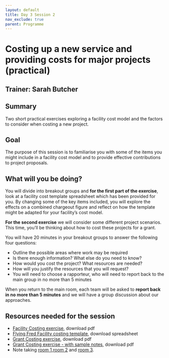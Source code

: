 ```yaml
---
layout: default
title: Day 3 Session 2
nav_exclude: true
parent: Programme
---
```


# Costing up a new service and providing costs for major projects (practical)

## Trainer: Sarah Butcher

## Summary
Two short practical exercises exploring a facility cost model and the factors to consider when costing a new project. 

## Goal
The purpose of this session is to familiarise you with some of the items you might include in a facility cost model and to provide effective contributions to project proposals.

## What will you be doing?
You will divide into breakout groups and **for the first part of the exercise**, look at a facility cost template spreadsheet which has been provided for you. By changing some of the key items included, you will explore the effects on a combined chargeout figure and reflect on how the template might be adapted for your facility’s cost model.

**For the second exercise** we will consider some different project scenarios. This time, you’ll be thinking about how to cost these projects for a grant.

You will have 20 minutes in your breakout groups to answer the following four questions:
- Outline the possible areas where work may be required
- Is there enough information? What else do you need to know?
- How would you cost the project? What resources are needed?
- How will you justify the resources that you will request?
- You will need to choose a rapporteur, who will need to report back to the main group in no more than 5 minutes

When you return to the main room, each team will be asked to **report back in no more than 5 minutes** and we will have a group discussion about our approaches.

## Resources needed for the session
- [Facility Costing exercise](https://drive.google.com/file/d/1mryiZ9PEhPuLyLTonWX6Tvd-hUcBXjV_/view?usp=sharing), download pdf
- [Flying Fred Facility costing template](https://docs.google.com/spreadsheets/d/189KinUWXxTzW8AOHt1fQDSSsm-Y8gOYT/edit?usp=sharing&ouid=108667492999541889396&rtpof=true&sd=true), download spreadsheet
- [Grant Costing exercise](https://drive.google.com/file/d/1Ec0odKQPRa9uAp0UQ81dSyFScoLBhO3N/view?usp=sharing), download pdf
- [Grant Costing exercise - with sample notes](https://drive.google.com/file/d/14OHrvCPp1WqccVsJK_oADIIscT9Hg2KH/view?usp=sharing), download pdf
- Note taking [room 1](https://docs.google.com/document/d/1FQX0tEEsi2PfE1NrUaba4t2QhVwc3S8FZdHPqQ9wFmw/edit?usp=sharing),[room 2](https://docs.google.com/document/d/1VLNGZCyZtc_79QIor5DGJWJG1Apxru092YeuUkgDTV0/edit?usp=sharing) and [room 3](https://docs.google.com/document/d/1OaDcG931wFpfsLIbOk-QYTXmC4F_4Y4etE4MWpuvfVw/edit?usp=sharing).
